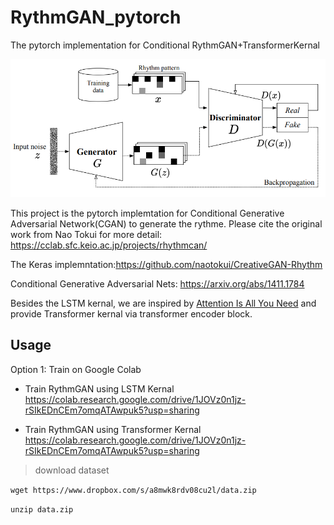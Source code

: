 # RythmGAN_pytorch
The pytorch implementation for Conditional RythmGAN+TransformerKernal

![alt text](https://github.com/MCLYang/RhythmGAN_pytorch/blob/master/img/Screenshot%20from%202021-02-08%2002-33-00.png)

This project is the pytorch implemtation for Conditional Generative Adversarial Network(CGAN) to generate the rythme. Please cite the original work from Nao Tokui for more detail: https://cclab.sfc.keio.ac.jp/projects/rhythmcan/

The Keras implemntation:https://github.com/naotokui/CreativeGAN-Rhythm

Conditional Generative Adversarial Nets: https://arxiv.org/abs/1411.1784

Besides the LSTM kernal, we are inspired by [Attention Is All You Need](https://arxiv.org/abs/1706.03762) and provide Transformer kernal via transformer encoder block.

## Usage
Option 1: Train on Google Colab
- Train RythmGAN using LSTM Kernal https://colab.research.google.com/drive/1JOVz0n1jz-rSIkEDnCEm7omqATAwpuk5?usp=sharing

- Train RythmGAN using Transformer Kernal https://colab.research.google.com/drive/1JOVz0n1jz-rSIkEDnCEm7omqATAwpuk5?usp=sharing
> download dataset

`wget https://www.dropbox.com/s/a8mwk8rdv08cu2l/data.zip`

`unzip data.zip`
